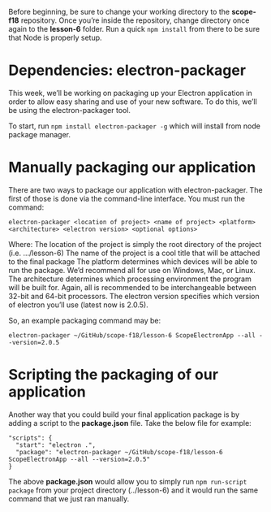 Before beginning, be sure to change your working directory to the **scope-f18** repository.  Once you’re inside the repository, change directory once again to the **lesson-6** folder.  Run a quick `npm install` from there to be sure that Node is properly setup.

# Dependencies: electron-packager
This week, we’ll be working on packaging up your Electron application in order to allow easy sharing and use of your new software.  To do this, we’ll be using the electron-packager tool.

To start, run `npm install electron-packager -g` which will install from node package manager.

# Manually packaging our application
There are two ways to package our application with electron-packager.  The first of those is done via the command-line interface.  You must run the command:
```
electron-packager <location of project> <name of project> <platform> <architecture> <electron version> <optional options>
```
Where:
The location of the project is simply the root directory of the project (i.e. .../lesson-6)
The name of the project is a cool title that will be attached to the final package
The platform determines which devices will be able to run the package.  We’d recommend all for use on Windows, Mac, or Linux.
The architecture determines which processing environment the program will be built for.  Again, all is recommended to be interchangeable between 32-bit and 64-bit processors.
The electron version specifies which version of electron you’ll use (latest now is 2.0.5).

So, an example packaging command may be:
```
electron-packager ~/GitHub/scope-f18/lesson-6 ScopeElectronApp --all --version=2.0.5
```
# Scripting the packaging of our application
Another way that you could build your final application package is by adding a script to the **package.json** file.  Take the below file for example:
```
"scripts": {
  "start": "electron .",
  "package": "electron-packager ~/GitHub/scope-f18/lesson-6 ScopeElectronApp --all --version=2.0.5"
}
```
The above **package.json** would allow you to simply run `npm run-script package` from your project directory (../lesson-6) and it would run the same command that we just ran manually.
